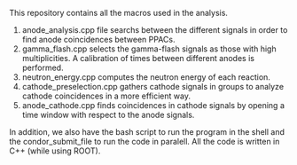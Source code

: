 This repository contains all the macros used in the analysis.
1. anode_analysis.cpp file searchs between the different signals in order to find anode coincidences between PPACs.
2. gamma_flash.cpp selects the gamma-flash signals as those with high multiplicities. A calibration of times between different anodes is performed.
3. neutron_energy.cpp computes the neutron energy of each reaction.
4. cathode_preselection.cpp gathers cathode signals in groups to analyze cathode coincidences in a more efficient way.
5. anode_cathode.cpp finds coincidences in cathode signals by opening a time window with respect to the anode signals. 

In addition, we also have the bash script to run the program in the shell and the condor_submit_file to run the code in paralell. All the code is written in C++ (while using ROOT). 
